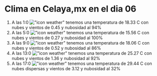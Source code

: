 # Clima en Celaya,mx en el dia 06

1. A las 1:0 !["icon weather"](http://openweathermap.org/img/w/04n.png) tenemos una temperatura de 18.33 C con nubes y  vientos de 0.45 y nubosidad al 94%
1. A las 5:0 !["icon weather"](http://openweathermap.org/img/w/04n.png) tenemos una temperatura de 15.56 C con nubes y  vientos de 0.27 y nubosidad al 100%
1. A las 9:0 !["icon weather"](http://openweathermap.org/img/w/04d.png) tenemos una temperatura de 18.06 C con nubes y  vientos de 0.52 y nubosidad al 86%
1. A las 13:0 !["icon weather"](http://openweathermap.org/img/w/04d.png) tenemos una temperatura de 25.27 C con nubes y  vientos de 1.36 y nubosidad al 92%
1. A las 17:0 !["icon weather"](http://openweathermap.org/img/w/03d.png) tenemos una temperatura de 29.44 C con nubes dispersas y  vientos de 3.12 y nubosidad al 32%
